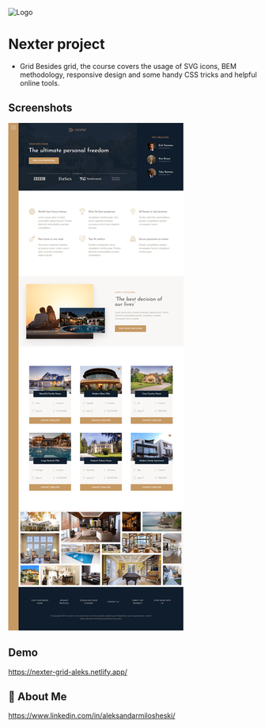 
![Logo](https://nexter-grid-aleks.netlify.app/img/logo.png)


# Nexter project
* Grid
Besides grid, the course covers the usage of SVG icons, BEM methodology, responsive design and some handy CSS tricks and helpful online tools.


## Screenshots

![App Screenshot](https://raw.githubusercontent.com/Irozaih/nexter/master/img/readme/desktop-screens.png)


## Demo

https://nexter-grid-aleks.netlify.app/


## 🚀 About Me
https://www.linkedin.com/in/aleksandarmilosheski/
